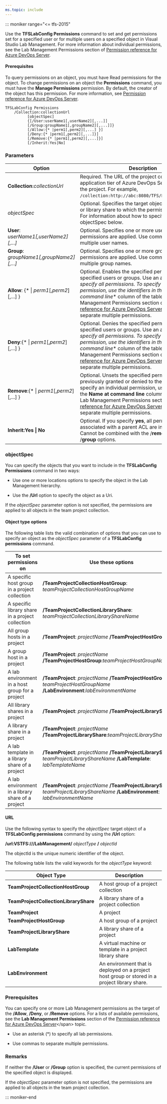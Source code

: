 ```yaml
---
ms.topic: include
---
```


::: moniker range="<= tfs-2015"

Use the **TFSLabConfig Permissions** command to set and get permissions set for a specified user or for multiple users on a specified object in Visual Studio Lab Management. For more information about individual permissions, see the Lab Management Permissions section of [Permission reference for Azure DevOps Server](/azure/devops/security/permissions).

#### Prerequisites

To query permissions on an object, you must have Read permissions for the object. To change permissions on an object the **Permissions** command, you must have the **Manage Permissions** permission. By default, the creator of the object has this permission. For more information, see [Permission reference for Azure DevOps Server](/azure/devops/security/permissions).

```
TFSLabConfig Permissions
    /Collection:collectionUrl
          [objectSpec]
          {[/User:userName1[,userName2][,...]]
          [/Group:groupName1[,groupName2][,...]]}
          [/Allow:{* |perm1[,perm2][,...] }] 
          [/Deny:{* |perm1[,perm2][,...]}]
          [/Remove:{* |perm1[,perm2][,...]}]
          [/Inherit:Yes|No]
```

### Parameters

|Option|Description|
|---|---|
|**Collection**:*collectionUrl*|Required. The URL of the project collection on the application tier of Azure DevOps Server that contains the project. For example, `/collection:http://abc:8080/TFS/DefaultCollection`.|
|*objectSpec*|Optional. Specifies the target object such as a project or library share to which the permissions are applied. For information about how to specify objects, see objectSpec below.|
|**User**: *userName1[,userName2][,...]*|Optional. Specifies one or more users to which the permissions are applied. Use commas to separate multiple user names.|
|**Group**: *groupName1[,groupName2][,...]*|Optional. Specifies one or more groups to which the permissions are applied. Use commas to separate multiple group names.|
|**Allow**: {\* &#124; *perm1*[,*perm2*][,...] }|Optional. Enables the specified permissions for the specified users or groups. Use an asterisk (*) to specify all permissions. To specify an individual permission, use the identifiers in the \*\*Name at command line*\* column of the table in the Lab Management Permissions section of [Permission reference for Azure DevOps Server](/azure/devops/security/permissions). Use commas to separate multiple permissions.|
|**Deny**:{\* &#124; *perm1*[,*perm2*][,...] }| Optional. Denies the specified permissions for the specified users or groups. Use an asterisk (*) to specify all permissions. To specify an individual permission, use the identifiers in the \*\*Name at command line*\* column of the table in the Lab Management Permissions section of [Permission reference for Azure DevOps Server](/azure/devops/security/permissions). Use commas to separate multiple permissions.|
|**Remove**:{\* &#124; *perm1*[,*perm2*][,...] }|Optional. Unsets the specified permissions that were previously granted or denied to the user or group. To specify an individual permission, use the identifiers in the **Name at command line** column of the table in the Lab Management Permissions section of [Permission reference for Azure DevOps Server](/azure/devops/security/permissions). Use commas to separate multiple permissions.|
|**Inherit:Yes &#124; No**|Optional. If you specify **yes**, all permissions associated with a parent ACL are inherited by an item. Cannot be combined with the /**remove**, /**user**, or /**group** options.|

### objectSpec

You can specify the objects that you want to include in the **TFSLabConfig Permissions** command in two ways:

- Use one or more locations options to specify the object in the Lab
    Management hierarchy.

- Use the **/Url** option to specify the object as a Uri.

If the *objectSpec* parameter option is not specified, the permissions are applied to all objects in the team project collection.

#### Object type options

The following table lists the valid combination of options that you can
use to specify an object as the *objectSpec* parameter of a **TFSLabConfig
permissions** command.

|To set permissions on|Use these options|
|---|---|
|A specific host group in a project collection|**/TeamProjectCollectionHostGroup**: *teamProjectCollectionHostGroupName* |
|A specific library share in a project collection|**/TeamProjectCollectionLibraryShare**: *teamProjectCollectionLibraryShareName*|
|All group hosts in a project|**/TeamProject**: *projectName* **/TeamProjectHostGroup**: *|
|A group host in a project|**/TeamProject**: *projectName* **/TeamProjectHostGroup**:*teamProjectHostGroupName*|
|A lab environment in a host group for a project|**/TeamProject**: *projectName*  **/TeamProjectHostGroup**: *teamProjectHostGroupName* **/LabEnvironment**:*labEnvironmentName*|
|All library shares in a project|**/TeamProject**: *projectName* **/TeamProjectLibraryShare**: *|
|A library share in a project|**/TeamProject**: *projectName* **/TeamProjectLibraryShare**:*teamProjectLibraryShareName*|
|A lab template in a library share of a project|**/TeamProject**: *projectName*  **/TeamProjectLibraryShare**: *teamProjectLibraryShareName*  **/LabTemplate**: *labTemplateName*|
|A lab environment in a library share of a project|**/TeamProject**: *projectName*  **/TeamProjectLibraryShare**: *teamProjectLibraryShareName*  **/LabEnvironment**: *labEnvironmentName*|

#### URL

Use the following syntax to specify the *objectSpec* target object of a **TFSLabConfig permissions** command by using the **/Url** option:

**/url:VSTFS:///LabManagement/**
*objectType* **/**
*objectId*

The objectId is the unique numeric identifier of the object.

The following table lists the valid keywords for the *objectType* keyword:

|Object Type|Description|
|---|---|
|**TeamProjectCollectionHostGroup**|A host group of a project collection|
|**TeamProjectCollectionLibraryShare**|A library share of a project collection|
|**TeamProject**|A project|
|**TeamProjectHostGroup**|A host group of a project|
|**TeamProjectLibraryShare**|A library share of a project|
|**LabTemplate**|A virtual machine or template in a project library share|
|**LabEnvironment**|An environment that is deployed on a project host group or stored in a project library share.|

### Prerequisites

You can specify one or more Lab Management permissions as the target of the **/Allow**, **/Deny**, or **/Remove** options. For a lists of available permissions, see the **Lab Management Permissions** section of the <span>[Permission reference for Azure DevOps Server](https://msdn.microsoft.com/library/ms252587(v=vs.120).aspx)</span> topic.

- Use an asterisk (\*) to specify all lab permissions.

- Use commas to separate multiple permissions.

### Remarks

If neither the **/User** or **/Group** option is specified, the current permissions of the specified object is displayed.

If the *objectSpec* parameter option is not specified, the permissions are applied to all objects in the team project collection.

::: moniker-end